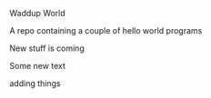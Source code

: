 Waddup World

A repo containing a couple of hello world programs

New stuff is coming 

Some new text

adding things